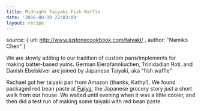 ```yaml
---
title: Midnight Taiyaki Fish Waffle
date: '2016-08-19 22:03:00'
layout: recipe
---
```

source: { url: http://www.justonecookbook.com/taiyaki/ , author: "Namiko Chen" }

We are slowly adding to our tradition of custom pans/implements for making batter-based yums. German Eierpfannkuchen, Trinidadian Roti, and Danish Ebelskiver are joined by Japanese Taiyaki, aka "fish waffle"

Rachael got her taiyaki pan from Amazon (thanks, Kathy!). We found packaged red bean paste at [Fujiya](http://www.fujiya.ca), the Japanese grocery story just a short walk from our house. We waited until evening when it was a little cooler, and then did a test run of making some taiyaki with red bean paste.